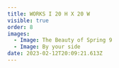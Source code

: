 ```yaml
---
title: WORKS I 20 H X 20 W
visible: true
order: 8
images:
  - Image: The Beauty of Spring 9
  - Image: By your side
date: 2023-02-12T20:09:21.613Z
---
```

